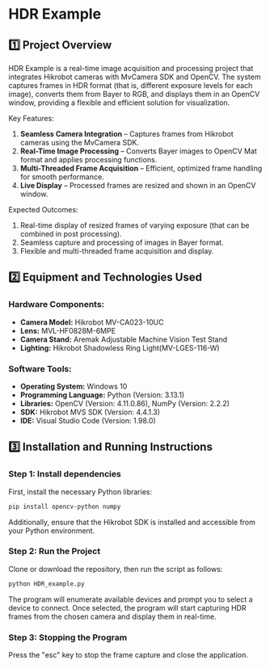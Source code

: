 # HDR Example

## 1️⃣ Project Overview
HDR Example is a real-time image acquisition and processing project that integrates Hikrobot cameras with MvCamera SDK and OpenCV. The system captures frames in HDR format (that is, different exposure levels for each image), converts them from Bayer to RGB, and displays them in an OpenCV window, providing a flexible and efficient solution for visualization.

Key Features:

1)  **Seamless Camera Integration** – Captures frames from Hikrobot cameras using the MvCamera SDK.
2)  **Real-Time Image Processing** – Converts Bayer images to OpenCV Mat format and applies processing functions.
3)  **Multi-Threaded Frame Acquisition** – Efficient, optimized frame handling for smooth performance.
4)  **Live Display** – Processed frames are resized and shown in an OpenCV window.

Expected Outcomes:

1) Real-time display of resized frames of varying exposure (that can be combined in post processing).
2) Seamless capture and processing of images in Bayer format.
3) Flexible and multi-threaded frame acquisition and display.

## 2️⃣ Equipment and Technologies Used

### Hardware Components:
-  **Camera Model:** Hikrobot MV-CA023-10UC
-  **Lens:** MVL-HF0828M-6MPE
-  **Camera Stand:** Aremak Adjustable Machine Vision Test Stand
-  **Lighting:** Hikrobot Shadowless Ring Light(MV-LGES-116-W)

### Software Tools:
- **Operating System:** Windows 10
-  **Programming Language:** Python (Version: 3.13.1)
-  **Libraries:** OpenCV (Version: 4.11.0.86), NumPy (Version: 2.2.2)
-  **SDK:** Hikrobot MVS SDK (Version: 4.4.1.3)
- **IDE:** Visual Studio Code (Version: 1.98.0)


## 3️⃣ Installation and Running Instructions 

### Step 1: Install dependencies

First, install the necessary Python libraries:

```bash
pip install opencv-python numpy
```
Additionally, ensure that the Hikrobot SDK is installed and accessible from your Python environment.

### Step 2: Run the Project
Clone or download the repository, then run the script as follows:
```bash
python HDR_example.py
```

The program will enumerate available devices and prompt you to select a device to connect. Once selected, the program will start capturing HDR frames from the chosen camera and display them in real-time.

### Step 3: Stopping the Program
Press the "esc" key to stop the frame capture and close the application.



